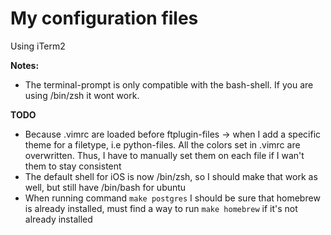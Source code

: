 # My configuration files

Using iTerm2

**Notes:**
- The terminal-prompt is only compatible with the bash-shell. If you are using /bin/zsh it wont work.


**TODO**
- Because .vimrc are loaded before ftplugin-files -> when I add a specific theme for a filetype, i.e python-files. All the colors set in .vimrc are overwritten. Thus, I have to manually set them on each file if I wan't them to  stay consistent
- The default shell for iOS is now /bin/zsh, so I should make that work as well, but still have /bin/bash for ubuntu
- When running command `make postgres` I should be sure that homebrew is already installed, must find a way to run `make homebrew` if it's not already installed
